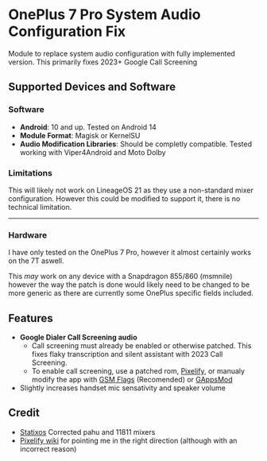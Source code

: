 # OnePlus 7 Pro System Audio Configuration Fix
Module to replace system audio configuration with fully implemented version. This primarily fixes 2023+ Google Call Screening

## Supported Devices and Software
### Software
* **Android**: 10 and up. Tested on Android 14
* **Module Format**: Magisk or KernelSU
* **Audio Modification Libraries**: Should be completly compatible. Tested working with Viper4Android and Moto Dolby

### Limitations

This will likely not work on LineageOS 21 as they use a non-standard mixer configuration. However this could be modified to support it, there is no technical limitation.
<hr>

### Hardware
I have only tested on the OnePlus 7 Pro, however it almost certainly works on the 7T aswell.

This *may* work on any device with a Snapdragon 855/860 (msmnile) however the way the patch is done would likely need to be changed to be more generic as there are currently some OnePlus specific fields included.

## Features
* **Google Dialer Call Screening audio**
    - Call screening must already be enabled or otherwise patched. This fixes flaky transcription and silent assistant with 2023 Call Screening.
    - To enable call screening, use a patched rom, [Pixelify][3], or manualy modify the app with [GSM Flags][1] (Recomended) or [GAppsMod][2]
* Slightly increases handset mic sensativity and speaker volume


## Credit
* [Statixos][5] Corrected pahu and 11811 mixers
* [Pixelify wiki][4] for pointing me in the right direction (although with an incorrect reason)


[1]: https://github.com/polodarb/GMS-Flags
[2]: https://github.com/jacopotediosi/GAppsMod
[3]: https://github.com/Kingsman44/Pixelify
[4]: https://telegra.ph/Pixelify-Troubleshooting-and-FAQ-05-08#Troubleshooting
[5]: https://review.statixos.com/plugins/gitiles/android_device_oneplus_guacamole/

